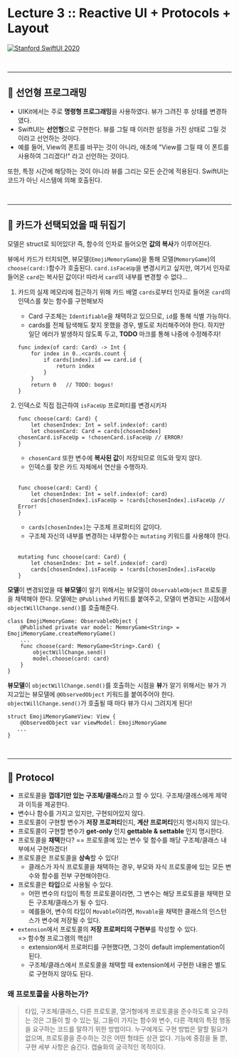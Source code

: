 # Lecture 3 :: Reactive UI + Protocols + Layout

[![Stanford SwiftUI 2020](http://img.youtube.com/vi/SIYdYpPXil4/0.jpg)](https://www.youtube.com/watch?v=SIYdYpPXil4)

<br/>

---
## 🍎 선언형 프로그래밍
* UIKit에서는 주로 **명령형 프로그래밍**을 사용하였다. 뷰가 그려진 후 상태를 변경하였다.  
* SwiftUI는 **선언형**으로 구현한다. 뷰를 그릴 때 이러한 설정을 가진 상태로 그릴 것이라고 선언하는 것이다.
* 예를 들어, View의 폰트를 바꾸는 것이 아니라, 애초에 "View를 그릴 때 이 폰트를 사용하여 그리겠다!" 라고 선언하는 것이다.

또한, 특정 시간에 해당하는 것이 아니라 뷰를 그리는 모든 순간에 적용된다.
SwiftUI는 코드가 아닌 시스템에 의해 호출된다.

<br/>

---
## 🍎 카드가 선택되었을 때 뒤집기
모델은 struct로 되어있다! 즉, 함수의 인자로 들어오면 **값의 복사**가 이루어진다.

뷰에서 카드가 터치되면, 뷰모델(`EmojiMemoryGame`)을 통해 모델(`MemoryGame`)의 `choose(card:)`함수가 호출된다. `card.isFaceUp`을 변경시키고 싶지만, 여기서 인자로 들어온 `card`는 복사된 값이다! 따라서 `card`의 내부를 변경할 수 없다...

1. 카드의 실제 메모리에 접근하기 위해 카드 배열 `cards`로부터 인자로 들어온 `card`의 인덱스를 찾는 함수를 구현해보자
    * Card 구조체는 `Identifiable`을 채택하고 있으므로, `id`를 통해 식별 가능하다.
    * cards를 전체 탐색해도 찾지 못했을 경우, 별도로 처리해주어야 한다. 하지만 일단 에러가 발생하지 않도록 두고, **TODO** 마크를 통해 나중에 수정해주자!
    
    ```
    func index(of card: Card) -> Int {
        for index in 0..<cards.count {
            if cards[index].id == card.id {
                return index
            }
        }
        return 0   // TODO: bogus!
    }
    ```
2. 인덱스로 직접 접근하여 `isFaceUp` 프로퍼티를 변경시키자

    ```
    func choose(card: Card) {
        let chosenIndex: Int = self.index(of: card)
        let chosenCard: Card = cards[chosenIndex]
    chosenCard.isFaceUp = !chosenCard.isFaceUp // ERROR!
    }
    ```
    * `chosenCard` 또한 변수에 **복사된 값**이 저장되므로 의도와 맞지 않다.
    * 인덱스를 찾은 카드 자체에서 연산을 수행하자.

    <br/>

    ```
    func choose(card: Card) {
        let chosenIndex: Int = self.index(of: card)
        cards[chosenIndex].isFaceUp = !cards[chosenIndex].isFaceUp // Error!
    }
    ```
    * `cards[chosenIndex]`는 구조체 프로퍼티의 값이다.
    * 구조체 자신의 내부를 변경하는 내부함수는 `mutating` 키워드를 사용해야 한다.

    <br/>
    
    ```
    mutating func choose(card: Card) {
        let chosenIndex: Int = self.index(of: card)
        cards[chosenIndex].isFaceUp = !cards[chosenIndex].isFaceUp
    }
    ```

**모델**이 변경되었을 때 **뷰모델**이 알기 위해서는 뷰모델이 `ObservableObject` 프로토콜을 채택해야 한다. 모델에는 `@Published` 키워드를 붙여주고, 모델이 변경되는 시점에서 `objectWillChange.send()`를 호출해준다.
```
class EmojiMemoryGame: ObservableObject {
    @Published private var model: MemoryGame<String> = EmojiMemoryGame.createMemoryGame()
    ...
    func choose(card: MemoryGame<String>.Card) {
        objectWillChange.send()
        model.choose(card: card)
    }
}
```

**뷰모델**이 `objectWillChange.send()`를 호출하는 시점을 **뷰**가 알기 위해서는 뷰가 가지고있는 뷰모델에 `@ObservedObject` 키워드를 붙여주어야 한다. `objectWillChange.send()`가 호출될 때 마다 뷰가 다시 그려지게 된다!
```
struct EmojiMemoryGameView: View {
    @ObservedObject var viewModel: EmojiMemoryGame
   ...
} 
```

<br/>

---
## 🍎 Protocol
* 프로토콜을 **껍데기만 있는 구조체/클래스**라고 할 수 있다. 구조체/클래스에게 제약과 이득을 제공한다.
* 변수나 함수를 가지고 있지만, 구현되어있지 않다.
* 프로토콜이 구현할 변수가 **저장 프로퍼티**인지, **계산 프로퍼티**인지 명시하지 않는다.
* 프로토콜이 구현할 변수가 **get-only** 인지 **gettable & settable** 인지 명시한다.
* 프로토콜을 **채택**한다? == 프로토콜에 있는 변수 및 함수를 해당 구조체/클래스 내부에서 구현하겠다!
* 프로토콜은 프로토콜을 **상속**할 수 있다!
    - 클래스가 자식 프로토콜을 채택하는 경우, 부모와 자식 프로토콜에 있는 모든 변수와 함수를 전부 구현해야한다.
* 프로토콜은 **타입**으로 사용될 수 있다.
    - 어떤 변수의 타입이 특정 프로토콜이라면, 그 변수는 해당 프로토콜을 채택한 모든 구조체/클래스가 될 수 있다.
    - 예를들어, 변수의 타입이 `Movable`이라면, `Movable`을 채택한 클래스의 인스턴스가 변수에 저장될 수 있다.
* `extension`에서 프로토콜의 **저장 프로퍼티의 구현부**를 작성할 수 있다.  
    => 함수형 프로그램의 핵심!!
    - extension에서 프로퍼티를 구현했다면, 그것이 default implementation이 된다.
    - 구조체/클래스에서 프로토콜을 채택할 때 extension에서 구현한 내용은 별도로 구현하지 않아도 된다.

### 왜 프로토콜을 사용하는가?
>  타입, 구조체/클래스, 다른 프로토콜, 열거형에게 프로토콜을 준수하도록 요구하는 것은 그들이 할 수 있는 일, 그들이 가지는 함수와 변수, 다른 객체의 특정 행동을 요구하는 코드를 말하기 위한 방법이다. 누구에게도 구현 방법은 말할 필요가 없으며, 프로토콜을 준수하는 것은 어떤 형태든 상관 없다. 기능에 중점을 둘 뿐, 구현 세부 사항은 숨긴다. 캡슐화의 궁극적인 목적이다.